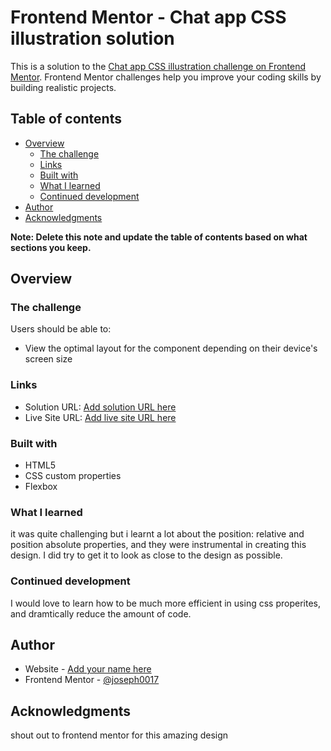 # Frontend Mentor - Chat app CSS illustration solution

This is a solution to the [Chat app CSS illustration challenge on Frontend Mentor](https://www.frontendmentor.io/challenges/chat-app-css-illustration-O5auMkFqY). Frontend Mentor challenges help you improve your coding skills by building realistic projects. 

## Table of contents

- [Overview](#overview)
  - [The challenge](#the-challenge)
  - [Links](#links)
  - [Built with](#built-with)
  - [What I learned](#what-i-learned)
  - [Continued development](#continued-development)
- [Author](#author)
- [Acknowledgments](#acknowledgments)

**Note: Delete this note and update the table of contents based on what sections you keep.**

## Overview

### The challenge

Users should be able to:

- View the optimal layout for the component depending on their device's screen size

### Links

- Solution URL: [Add solution URL here](https://your-solution-url.com)
- Live Site URL: [Add live site URL here](https://your-live-site-url.com)

### Built with

- HTML5
- CSS custom properties
- Flexbox

### What I learned

it was quite challenging but i learnt a lot about the position: relative and position absolute properties,
and they were instrumental in creating this design. I did try to get it to look as close to the design as possible.
### Continued development

I would love to learn how to be much more efficient in using css properites, and dramtically reduce the amount of code.

## Author

- Website - [Add your name here](https://www.your-site.com)
- Frontend Mentor - [@joseph0017](https://www.frontendmentor.io/profile/joseph0017)

## Acknowledgments

shout out to frontend mentor for this amazing design
